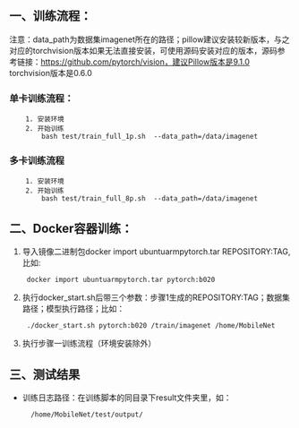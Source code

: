 ## 一、训练流程：
注意：data_path为数据集imagenet所在的路径；pillow建议安装较新版本，与之对应的torchvision版本如果无法直接安装，可使用源码安装对应的版本，源码参考链接：https://github.com/pytorch/vision，建议Pillow版本是9.1.0 torchvision版本是0.6.0
   
### 单卡训练流程：

```shell
	1. 安装环境
	2. 开始训练
	    bash test/train_full_1p.sh  --data_path=/data/imagenet
```

	
### 多卡训练流程

```shell
	1. 安装环境
	2. 开始训练
	    bash test/train_full_8p.sh  --data_path=/data/imagenet
```



	
## 二、Docker容器训练：
    
1. 导入镜像二进制包docker import ubuntuarmpytorch.tar REPOSITORY:TAG, 比如:

        docker import ubuntuarmpytorch.tar pytorch:b020

2. 执行docker_start.sh后带三个参数：步骤1生成的REPOSITORY:TAG；数据集路径；模型执行路径；比如：

        ./docker_start.sh pytorch:b020 /train/imagenet /home/MobileNet

3. 执行步骤一训练流程（环境安装除外）
	
## 三、测试结果
    
- 训练日志路径：在训练脚本的同目录下result文件夹里，如：

        /home/MobileNet/test/output/
        
	


